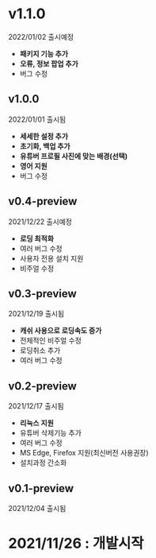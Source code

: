 # v1.1.0
2022/01/02 출시예정

- **패키지 기능 추가**
- **오류, 정보 팝업 추가**
- 버그 수정

## v1.0.0
2022/01/01 출시됨

- **세세한 설정 추가**
- **초기화, 백업 추가**
- **유튜버 프로필 사진에 맞는 배경(선택)**
- **영어 지원**
- 버그 수정

## v0.4-preview
2021/12/22 출시예정

- **로딩 최적화**
- 여러 버그 수정
- 사용자 전용 설치 지원
- 비주얼 수정

## v0.3-preview
2021/12/19 출시됨

- **캐쉬 사용으로 로딩속도 증가**
- 전체적인 비주얼 수정
- 로딩취소 추가
- 여러 버그 수정

## v0.2-preview
2021/12/17 출시됨

- **리눅스 지원**
- 유튜버 삭제기능 추가
- 여러 버그 수정
- MS Edge, Firefox 지원(최신버전 사용권장)
- 설치과정 간소화

## v0.1-preview
2021/12/04 출시됨

# 2021/11/26 : 개발시작
